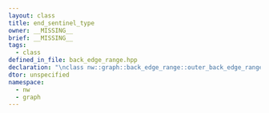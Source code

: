 ```yaml
---
layout: class
title: end_sentinel_type
owner: __MISSING__
brief: __MISSING__
tags:
  - class
defined_in_file: back_edge_range.hpp
declaration: "\nclass nw::graph::back_edge_range::outer_back_edge_range_iterator::end_sentinel_type;"
dtor: unspecified
namespace:
  - nw
  - graph
---
```


```{index}  end_sentinel_type
```

